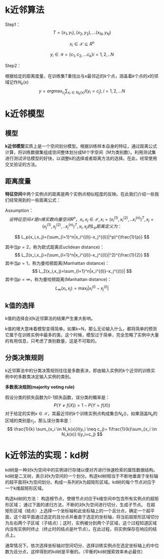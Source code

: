 # k近邻算法

Step1：
$$
T = {(x_1,y_1),(x_2,y_2),...(x_N,y_N)}
$$



$$
x_i \in \mathcal{X} \subseteq R^n 
$$

$$
y_i \in \mathcal{Y}=\{c_1,c_2,...c_k\}  i = 1,2,..N
$$


Step2：

根据给定的距离度量，在训练集T重找出与$x$最邻近的$k$个点，涵盖着$k$个点的$x$的领域记作$N_k(x)$
$$
y = arg \max_{c_j} \sum_{x_i \in N_k(x)}I(y_i = c_j),i=1,2,...N
$$

# k近邻模型

## 模型

**k近邻模型**实质上是一个空间划分模型。根据训练样本自身的特征，通过距离公式计算，将训练数据集组成空间整体划分成M个字空间（M为类别数）。利用测试集进行测试评估模型的好快，以调整k的选择或者距离方法的选择。在此，经常使用交叉验证的方法。

## 距离度量

**特征空间**中两个实例点的距离是两个实例点相似程度的反映。在此我们介绍一些我们经常用到的一些距离公式：

Assumption：
$$
设特征空间\mathcal{X}是n维实数向量空间R^n，x_i,x_j \in \mathcal{X},x_i=(x_i^{(1)},x_i^{(2)},..x_i^{(n)})^T,x_j=(x_j^{(1)},x_j^{(2)},..x_j^{(n)})^T,x_i,x_j的L_p距离定义为：
$$

$$
L_p(x_i,x_j)=(\sum_{l=1}^n|x_i^{(l)}-x_j^{(l)}|^p)^{\frac{1}{p}}
$$




其中当$p=2$，称为欧式距离(Euclidean distance)：
$$
L_2(x_i,x_j)=(\sum_{l=1}^n|x_i^{(l)}-x_j^{(l)}|^2)^{\frac{1}{2}}
$$
其中当$p=1$，称为曼哈顿距离(Manhattan distance)：
$$
L_2(x_i,x_j)=\sum_{l=1}^n|x_i^{(l)}-x_j^{(l)}|
$$
其中当$p=\infty$，称为曼哈顿距离(Manhattan distance)：
$$
L_{\infty}(x_i,x_j) = \max_l|x_i^{(l)}-x_j^{(l)}|
$$

## k值的选择

k值的选择会对k近邻算法的结果产生重大影响。

k值的增大意味着模型变得简单。如果k=N，那么无论输入什么，都将简单的预测它属于在训练实例中最多的类。这个时候，模型过于简单，完全忽略了实例中大量的有用信息，只考虑了类别数量，这是不可取的。

## 分类决策规则

k近邻算法中的分类决策规则往往是多数表决，即由输入实例的$k$个近邻的训练实例中的多数类决定输入实例的类别。

**多数表决规则(majority voting rule)**

假设分类的损失函数为0-1损失函数，误分类的概率是：
$$
P(Y \neq f(X))= 1-P(Y = f(X))
$$
对于给定的实例$x \in \mathcal{X}$，其最近邻的$k$个训练实例点构成集合$N_k()$，如果涵盖$N_k$的区域的类别是$c_j$，那么误分类率是：
$$
\frac{1}{k} \sum_{x_i \in N_k(x)}I(y_i \neq c_j)= 1\frac{1}{k}\sum_{x_i \in N_k(x)} I(y_i=c_j)
$$


# k近邻法的实现：kd树

kd树是一种对k为空间中的实例进行存储以便对齐进行快速检索的属性数据结构。kd树是二叉树，表示对k为空间的一个划分。构造kd树相当于不断地垂直于坐标轴的超平面将k为空间划分。构成一系列的k为超矩形区域。kd树的每个节点对应于一个k维超矩形区域。



构造kd树的方法：
构造根节点，使根节点对应于k维空间中包含所有实例点的超矩形区域；
通过下面的递归方法，不断的对k为空间进行切分，生成子节点。
在超矩形区域（结点）上选择一个坐标轴和此坐标轴上的一个且分点，确定一个超平面，这个超平面通过选定的且分点并垂直于选定的坐标轴，将当前超矩形区域切分为左右两个子区域（子结点）；这时，实例被分到两个子区域，这个过程知道区域内没有实例时终止（终止时的结点是叶节点）。在此过程，将实例保存在响应的结点上。

通常情况下。依次选择坐标轴对空间切分，选择训练实例点在选定坐标轴上的中位数为且分点，这样得到的kd树是平衡的。（平衡的kd树搜索效率未必最优）







































